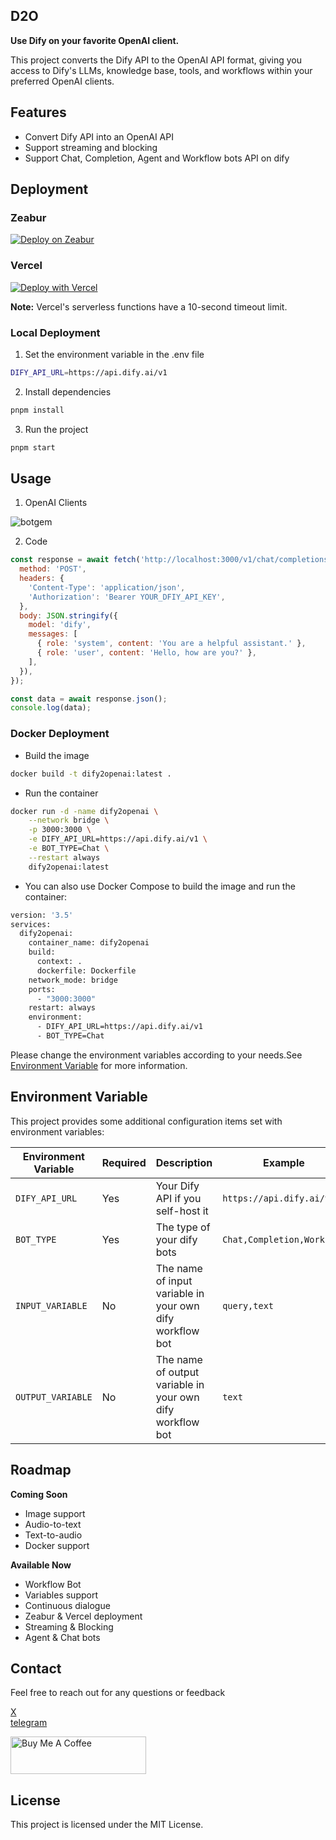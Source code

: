## D2O
**Use Dify on your favorite OpenAI client.**

This project converts the Dify API to the OpenAI API format, giving you access to Dify's LLMs, knowledge base, tools, and workflows within your preferred OpenAI clients.


## Features
- Convert Dify API into an OpenAI API
- Support streaming and blocking
- Support Chat, Completion, Agent and Workflow bots API on dify

## Deployment
### Zeabur
[![Deploy on Zeabur](https://zeabur.com/button.svg)](https://zeabur.com/templates/92RLEZ?referralCode=fatwang2)

### Vercel
[![Deploy with Vercel](https://vercel.com/button)](https://vercel.com/new/clone?repository-url=https://github.com/fatwang2/dify2openai&env=DIFY_API_URL&envDescription=https://api.dify.ai/v1)

**Note:** Vercel's serverless functions have a 10-second timeout limit.


### Local Deployment
1. Set the environment variable in the .env file
```bash
DIFY_API_URL=https://api.dify.ai/v1
```

2. Install dependencies 
```bash
pnpm install
```

3. Run the project
```bash
pnpm start
```

## Usage
1. OpenAI Clients

![botgem](pictures/usage.png)

2. Code

```JavaScript
const response = await fetch('http://localhost:3000/v1/chat/completions', {
  method: 'POST',
  headers: {
    'Content-Type': 'application/json',
    'Authorization': 'Bearer YOUR_DFIY_API_KEY',
  },
  body: JSON.stringify({
    model: 'dify',
    messages: [
      { role: 'system', content: 'You are a helpful assistant.' },
      { role: 'user', content: 'Hello, how are you?' },
    ],
  }),
});

const data = await response.json();
console.log(data);
```

### Docker Deployment

- Build the image
```bash
docker build -t dify2openai:latest .
```

- Run the container
```bash
docker run -d -name dify2openai \
    --network bridge \
    -p 3000:3000 \
    -e DIFY_API_URL=https://api.dify.ai/v1 \
    -e BOT_TYPE=Chat \
    --restart always
    dify2openai:latest
```

- You can also use Docker Compose to build the image and run the container:
```bash
version: '3.5'
services:
  dify2openai:
    container_name: dify2openai
    build:
      context: .
      dockerfile: Dockerfile
    network_mode: bridge
    ports:
      - "3000:3000"
    restart: always
    environment: 
      - DIFY_API_URL=https://api.dify.ai/v1
      - BOT_TYPE=Chat
```

Please change the environment variables according to your needs.See [Environment Variable](#environment-variable) for more information.

## Environment Variable
This project provides some additional configuration items set with environment variables:

| Environment Variable | Required | Description                                                                                                                                                               | Example                                                                                                              |
| -------------------- | -------- | ------------------------------------------------------------------------------------------------------------------------------------------------------------------------- | -------------------------------------------------------------------------------------------------------------------- |
| `DIFY_API_URL`     | Yes      | Your Dify API if you self-host it                                                                                                                  | `https://api.dify.ai/v1`                                                                                                 |
| `BOT_TYPE`     | Yes      | The type of your dify bots                                                                                                                  | `Chat,Completion,Workflow`                                                                                                 |
| `INPUT_VARIABLE`     | No      | The name of input variable in your own dify workflow bot                                                                                                                  | `query,text`                                                                                                 |
| `OUTPUT_VARIABLE`     | No      | The name of output variable in your own dify workflow bot                                                                                                                  | `text`                                                                                                 |
## Roadmap
**Coming Soon**
*   Image support
*   Audio-to-text
*   Text-to-audio
*   Docker support

**Available Now**
*   Workflow Bot
*   Variables support
*   Continuous dialogue
*   Zeabur & Vercel deployment
*   Streaming & Blocking
*   Agent & Chat bots

## Contact
Feel free to reach out for any questions or feedback

[X](https://sum4all.site/twitter)\
[telegram](https://sum4all.site/telegram)

<a href="https://www.buymeacoffee.com/fatwang2" target="_blank"><img src="https://cdn.buymeacoffee.com/buttons/v2/default-yellow.png" alt="Buy Me A Coffee" style="height: 60px !important;width: 217px !important;" ></a>

## License
This project is licensed under the MIT License.
